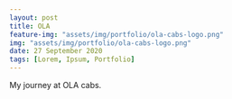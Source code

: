 ```yaml
---
layout: post
title: OLA
feature-img: "assets/img/portfolio/ola-cabs-logo.png"
img: "assets/img/portfolio/ola-cabs-logo.png"
date: 27 September 2020
tags: [Lorem, Ipsum, Portfolio]
---
```


My journey at OLA cabs. 
